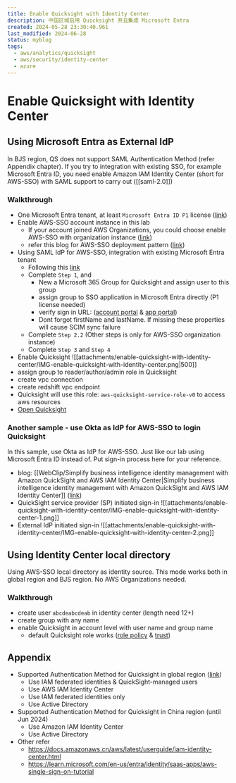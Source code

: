 ```yaml
---
title: Enable Quicksight with Identity Center
description: 中国区域启用 Quicksight 并且集成 Microsoft Entra
created: 2024-05-28 23:30:40.961
last_modified: 2024-06-28
status: myblog
tags:
  - aws/analytics/quicksight
  - aws/security/identity-center
  - azure
---
```


# Enable Quicksight with Identity Center

## Using Microsoft Entra as External IdP
In BJS region, QS does not support SAML Authentication Method (refer Appendix chapter). If you try to integration with existing SSO, for example Microsoft Entra ID, you need enable Amazon IAM Identity Center (short for AWS-SSO) with SAML support to carry out ([[saml-2.0]])

### Walkthrough
- One Microsoft Entra tenant, at least `Microsoft Entra ID P1`  license  ([link](https://www.microsoft.com/en-us/security/business/microsoft-entra-pricing))
- Enable AWS-SSO account instance in this lab
    - If your account joined AWS Organizations, you could choose enable AWS-SSO with organization instance ([link](https://docs.aws.amazon.com/singlesignon/latest/userguide/identity-center-instances.html))
    - refer this blog for AWS-SSO deployment pattern ([link](https://aws.amazon.com/cn/blogs/security/how-to-use-multiple-instances-of-aws-iam-identity-center/))
- Using SAML IdP for AWS-SSO, integration with existing Microsoft Entra tenant 
    - Following this [link](https://docs.aws.amazon.com/singlesignon/latest/userguide/idp-microsoft-entra.html) 
    - Complete `Step 1`, and
        - New a Microsoft 365 Group for Quicksight and assign user to this group
        - assign group to SSO application in Microsoft Entra directly (P1 license needed)
        - verify sign in URL: ([account portal](https://myaccount.microsoft.com) & [app portal](https://myapplications.microsoft.com/))
        - Dont forgot firstName and lastName. If missing these properties will cause SCIM sync failure
    - Complete `Step 2.2` (Other steps is only for AWS-SSO organization instance)
    - Complete `Step 3` and `Step 4`
- Enable Quicksight 
![[attachments/enable-quicksight-with-identity-center/IMG-enable-quicksight-with-identity-center.png|500]]
- assign group to reader/author/admin role in Quicksight
- create vpc connection
- create redshift vpc endpoint
- Quicksight will use this role: `aws-quicksight-service-role-v0` to access aws resources
- [Open Quicksight](cn-north-1.quicksight.amazonaws.cn)

### Another sample - use Okta as IdP for AWS-SSO to login Quicksight
In this sample, use Okta as IdP for AWS-SSO. Just like our lab using Microsoft Entra ID instead of. Put sign-in process here for your reference.

- blog: [[WebClip/Simplify business intelligence identity management with Amazon QuickSight and AWS IAM Identity Center|Simplify business intelligence identity management with Amazon QuickSight and AWS IAM Identity Center]] ([link](https://aws.amazon.com/cn/blogs/business-intelligence/simplify-business-intelligence-identity-management-with-amazon-quicksight-and-aws-iam-identity-center/))
- QuickSight service provider (SP) initiated sign-in
![[attachments/enable-quicksight-with-identity-center/IMG-enable-quicksight-with-identity-center-1.png]]
- External IdP initiated sign-in
![[attachments/enable-quicksight-with-identity-center/IMG-enable-quicksight-with-identity-center-2.png]]


## Using Identity Center local directory
Using AWS-SSO local directory as identity source. This mode works both in global region and BJS region. No AWS Organizations needed.

### Walkthrough
- create user `abcdeabcdeab` in identity center (length need 12+)
- create group with any name
- enable Quicksight in account level with user name and group name
    - default Quicksight role works ([role policy](https://docs.aws.amazon.com/quicksight/latest/user/iam-policy-examples.html#security_iam_id-based-policy-examples-all-access-enterprise-edition-sso) & [trust](https://docs.aws.amazon.com/quicksight/latest/user/security_iam_service-with-iam.html#security-create-iam-role))


## Appendix
- Supported Authentication Method for Quicksight in global region ([link](https://docs.aws.amazon.com/quicksight/latest/user/identity.html))
    - Use IAM federated identities & QuickSight-managed users
    - Use AWS IAM Identity Center
    - Use IAM federated identities only
    - Use Active Directory
- Supported Authentication Method for Quicksight in China region (until Jun 2024)
    - Use Amazon IAM Identity Center
    - Use Active Directory
- Other refer
    - https://docs.amazonaws.cn/aws/latest/userguide/iam-identity-center.html
    - https://learn.microsoft.com/en-us/entra/identity/saas-apps/aws-single-sign-on-tutorial

